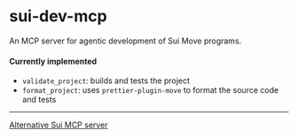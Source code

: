 # sui-dev-mcp

An MCP server for agentic development of Sui Move programs.

#### Currently implemented
- `validate_project`: builds and tests the project
- `format_project`: uses `prettier-plugin-move` to format the source code and tests

---

[Alternative Sui MCP server](https://github.com/Jordan-Mysten/sui-mcp)

